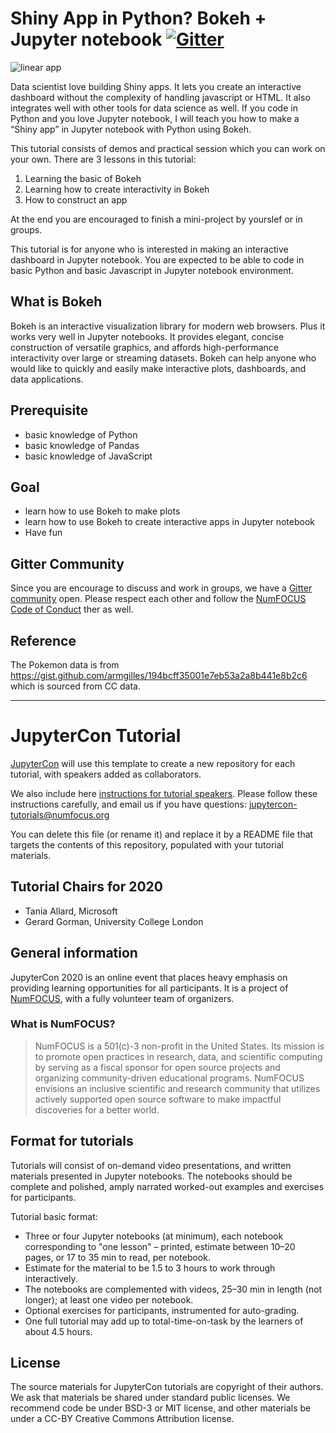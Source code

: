 # Shiny App in Python? Bokeh + Jupyter notebook [![Gitter](https://badges.gitter.im/jupytercon-2020-Cheukting/community.svg)](https://gitter.im/jupytercon-2020-Cheukting/community?utm_source=badge&utm_medium=badge&utm_campaign=pr-badge)

![linear app](https://github.com/jupytercon/2020-Cheukting/raw/master/images/line_reg.gif)

Data scientist love building Shiny apps. It lets you create an interactive dashboard without the complexity of handling javascript or HTML. It also integrates well with other tools for data science as well. If you code in Python and you love Jupyter notebook, I will teach you how to make a “Shiny app” in Jupyter notebook with Python using Bokeh.

This tutorial consists of demos and practical session which you can work on your own. There are 3 lessons in this tutorial:

1. Learning the basic of Bokeh
2. Learning how to create interactivity in Bokeh
3. How to construct an app

At the end you are encouraged to finish a mini-project by yourslef or in groups.

This tutorial is for anyone who is interested in making an interactive dashboard in Jupyter notebook. You are expected to be able to code in basic Python and basic Javascript in Jupyter notebook environment.

## What is Bokeh

Bokeh is an interactive visualization library for modern web browsers. Plus it works very well in Jupyter notebooks. It provides elegant, concise construction of versatile graphics, and affords high-performance interactivity over large or streaming datasets. Bokeh can help anyone who would like to quickly and easily make interactive plots, dashboards, and data applications.

## Prerequisite

* basic knowledge of Python
* basic knowledge of Pandas
* basic knowledge of JavaScript

## Goal

* learn how to use Bokeh to make plots
* learn how to use Bokeh to create interactive apps in Jupyter notebook
* Have fun

## Gitter Community

Since you are encourage to discuss and work in groups, we have a [Gitter community](https://gitter.im/jupytercon-2020-Cheukting/community?utm_source=share-link&utm_medium=link&utm_campaign=share-link) open. Please respect each other and follow the [NumFOCUS Code of Conduct](https://numfocus.org/code-of-conduct) ther as well.

## Reference

The Pokemon data is from https://gist.github.com/armgilles/194bcff35001e7eb53a2a8b441e8b2c6 which is sourced from CC data.

---

# JupyterCon Tutorial

[JupyterCon](https://jupytercon.com) will use this template to create a new repository for each tutorial, with speakers added as collaborators. 

We also include here [instructions for tutorial speakers](https://github.com/jupytercon/tutorial2020/blob/master/Tutorial_Speakers_Guide.md). 
Please follow these instructions carefully, and email us if you have questions: [jupytercon-tutorials@numfocus.org](mailto:jupytercon-tutorials@numfocus.org)

You can delete this file (or rename it) and replace it by a README file that targets the contents of this repository, populated with your tutorial materials.

## Tutorial Chairs for 2020

- Tania Allard, Microsoft
- Gerard Gorman, University College London

## General information

JupyterCon 2020 is an online event that places heavy emphasis on providing learning opportunities for all participants. 
It is a project of [NumFOCUS](https://numfocus.org), with a fully volunteer team of organizers.

### What is NumFOCUS?

> NumFOCUS is a 501(c)-3 non-profit in the United States. 
Its mission is to promote open practices in research, data, and scientific computing by serving as a fiscal sponsor for open source projects and organizing community-driven educational programs. 
NumFOCUS envisions an inclusive scientific and research community that utilizes actively supported open source software to make impactful discoveries for a better world.

## Format for tutorials

Tutorials will consist of on-demand video presentations, and written materials presented in Jupyter notebooks. 
The notebooks should be complete and polished, amply narrated worked-out examples and exercises for participants. 

Tutorial basic format:

- Three or four Jupyter notebooks (at minimum), each notebook corresponding to "one lesson" – printed, estimate between 10–20 pages, or 17 to 35 min to read, per notebook.
- Estimate for the material to be 1.5 to 3 hours to work through interactively.
- The notebooks are complemented with videos, 25–30 min in length (not longer); at least one video per notebook.
- Optional exercises for participants, instrumented for auto-grading.
- One full tutorial may add up to total-time-on-task by the learners of about 4.5 hours.

## License

The source materials for JupyterCon tutorials are copyright of their authors. 
We ask that materials be shared under standard public licenses. We recommend code be under BSD-3 or MIT license, and other materials be under a CC-BY Creative Commons Attribution license.
